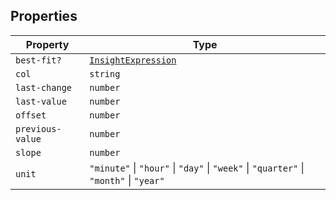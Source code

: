 ## Properties

| Property | Type |
| ------ | ------ |
| <a id="best-fit"></a> `best-fit?` | [`InsightExpression`](InsightExpression.md) |
| <a id="col"></a> `col` | `string` |
| <a id="last-change"></a> `last-change` | `number` |
| <a id="last-value"></a> `last-value` | `number` |
| <a id="offset"></a> `offset` | `number` |
| <a id="previous-value"></a> `previous-value` | `number` |
| <a id="slope"></a> `slope` | `number` |
| <a id="unit"></a> `unit` | `"minute"` \| `"hour"` \| `"day"` \| `"week"` \| `"quarter"` \| `"month"` \| `"year"` |
